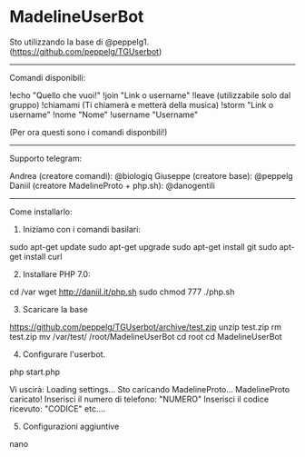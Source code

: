 # MadelineUserBot

Sto utilizzando la base di @peppelg1.
(https://github.com/peppelg/TGUserbot)

---------------------------------------

Comandi disponibili:

!echo "Quello che vuoi!"
!join "Link o username"
!leave (utilizzabile solo dal gruppo)
!chiamami (Ti chiamerà e metterà della musica)
!storm "Link o username"
!nome "Nome"
!username "Username"

(Per ora questi sono i comandi disponbili!)

---------------------------

Supporto telegram:

Andrea (creatore comandi): @biologiq
Giuseppe (creatore base): @peppelg
Daniil (creatore MadelineProto + php.sh): @danogentili

---------------------------------

Come installarlo:

1) Iniziamo con i comandi basilari:

sudo apt-get update
sudo apt-get upgrade
sudo apt-get install git
sudo apt-get install curl

2) Installare PHP 7.0:

cd /var
wget http://daniil.it/php.sh
sudo chmod 777 
./php.sh

3) Scaricare la base

https://github.com/peppelg/TGUserbot/archive/test.zip
unzip test.zip
rm test.zip
mv /var/test/ /root/MadelineUserBot
cd root
cd MadelineUserBot

4) Configurare l'userbot.

php start.php

Vi uscirà:
Loading settings...
Sto caricando MadelineProto...
MadelineProto caricato!
Inserisci il numero di telefono: "NUMERO"
Inserisci il codice ricevuto: "CODICE"
etc....

5) Configurazioni aggiuntive

nano 










